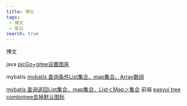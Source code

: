```yaml
---
title: 博文
tags:
 - 博文
 - 笔记
search: true
---
```

博文

java
[picGo+gitee设置图床](./other/picGo+gitee设置图床.md)

mybatis
[mybatis 查询条件List集合、map集合、Array数组](./mybatis/mybatis查询条件List集合、map集合、Array数组.md)

[mybatis 查询返回List集合、map集合、List＜Map＞集合](./mybatis/mybatis查询返回List集合、map集合、List＜Map＞集合.md)
前端
[easyui tree combotree去掉默认图标](./front-end/easyui-tree-combotree去掉默认图标.md)
